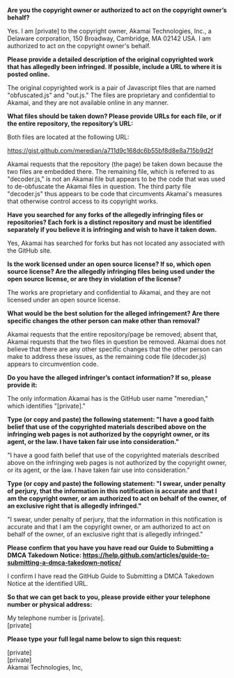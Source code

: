 **Are you the copyright owner or authorized to act on the copyright owner’s behalf?**

Yes. I am [private] to the copyright owner, Akamai Technologies, Inc., a Delaware corporation, 150 Broadway, Cambridge, MA 02142 USA. I am authorized to act on the copyright owner's behalf.

**Please provide a detailed description of the original copyrighted work that has allegedly been infringed. If possible, include a URL to where it is posted online.**

The original copyrighted work is a pair of Javascript files that are named "obfuscated.js" and "out.js." The files are proprietary and confidential to Akamai, and they are not available online in any manner.

**What files should be taken down? Please provide URLs for each file, or if the entire repository, the repository’s URL:**

Both files are located at the following URL:

https://gist.github.com/meredian/a711d9c168dc6b55bf8d8e8a715b9d2f

Akamai requests that the repository (the page) be taken down because the two files are embedded there. The remaining file, which is referred to as "decoder.js," is not an Akamai file but appears to be the code that was used to de-obfuscate the Akamai files in question. The third party file "decoder.js" thus appears to be code that circumvents Akamai's measures that otherwise control access to its copyright works.

**Have you searched for any forks of the allegedly infringing files or repositories? Each fork is a distinct repository and must be identified separately if you believe it is infringing and wish to have it taken down.**

Yes, Akamai has searched for forks but has not located any associated with the GitHub site.

**Is the work licensed under an open source license? If so, which open source license? Are the allegedly infringing files being used under the open source license, or are they in violation of the license?**

The works are proprietary and confidential to Akamai, and they are not licensed under an open source license.

**What would be the best solution for the alleged infringement? Are there specific changes the other person can make other than removal?**

Akamai requests that the entire repository/page be removed; absent that, Akamai requests that the two files in question be removed. Akamai does not believe that there are any other specific changes that the other person can make to address these issues, as the remaining code file (decoder.js) appears to circumvention code.

**Do you have the alleged infringer’s contact information? If so, please provide it:**

The only information Akamai has is the GitHub user name "meredian," which identifies "[private]."

**Type (or copy and paste) the following statement: "I have a good faith belief that use of the copyrighted materials described above on the infringing web pages is not authorized by the copyright owner, or its agent, or the law. I have taken fair use into consideration."**

"I have a good faith belief that use of the copyrighted materials described above on the infringing web pages is not authorized by the copyright owner, or its agent, or the law. I have taken fair use into consideration."

**Type (or copy and paste) the following statement: "I swear, under penalty of perjury, that the information in this notification is accurate and that I am the copyright owner, or am authorized to act on behalf of the owner, of an exclusive right that is allegedly infringed."**

"I swear, under penalty of perjury, that the information in this notification is accurate and that I am the copyright owner, or am authorized to act on behalf of the owner, of an exclusive right that is allegedly infringed."

**Please confirm that you have you have read our Guide to Submitting a DMCA Takedown Notice: https://help.github.com/articles/guide-to-submitting-a-dmca-takedown-notice/**

I confirm I have read the GitHub Guide to Submitting a DMCA Takedown Notice at the identified URL.

**So that we can get back to you, please provide either your telephone number or physical address:**

My telephone number is [private].  
[private]

**Please type your full legal name below to sign this request:**

[private]  
[private]  
Akamai Technologies, Inc,
